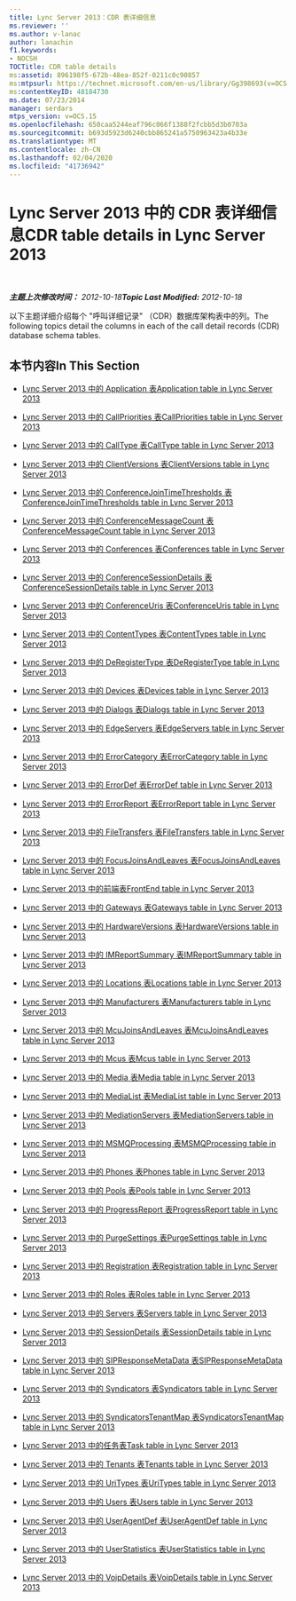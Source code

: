 ```yaml
---
title: Lync Server 2013：CDR 表详细信息
ms.reviewer: ''
ms.author: v-lanac
author: lanachin
f1.keywords:
- NOCSH
TOCTitle: CDR table details
ms:assetid: 896198f5-672b-48ea-852f-0211c0c90857
ms:mtpsurl: https://technet.microsoft.com/en-us/library/Gg398693(v=OCS.15)
ms:contentKeyID: 48184730
ms.date: 07/23/2014
manager: serdars
mtps_version: v=OCS.15
ms.openlocfilehash: 650caa5244eaf796c066f1388f2fcbb5d3b0703a
ms.sourcegitcommit: b693d5923d6240cbb865241a5750963423a4b33e
ms.translationtype: MT
ms.contentlocale: zh-CN
ms.lasthandoff: 02/04/2020
ms.locfileid: "41736942"
---
```

<div data-xmlns="http://www.w3.org/1999/xhtml">

<div class="topic" data-xmlns="http://www.w3.org/1999/xhtml" data-msxsl="urn:schemas-microsoft-com:xslt" data-cs="http://msdn.microsoft.com/en-us/">

<div data-asp="http://msdn2.microsoft.com/asp">

# <a name="cdr-table-details-in-lync-server-2013"></a><span data-ttu-id="0fc48-102">Lync Server 2013 中的 CDR 表详细信息</span><span class="sxs-lookup"><span data-stu-id="0fc48-102">CDR table details in Lync Server 2013</span></span>

</div>

<div id="mainSection">

<div id="mainBody">

<span> </span>

<span data-ttu-id="0fc48-103">_**主题上次修改时间：** 2012-10-18_</span><span class="sxs-lookup"><span data-stu-id="0fc48-103">_**Topic Last Modified:** 2012-10-18_</span></span>

<span data-ttu-id="0fc48-104">以下主题详细介绍每个 "呼叫详细记录" （CDR）数据库架构表中的列。</span><span class="sxs-lookup"><span data-stu-id="0fc48-104">The following topics detail the columns in each of the call detail records (CDR) database schema tables.</span></span>

<div>

## <a name="in-this-section"></a><span data-ttu-id="0fc48-105">本节内容</span><span class="sxs-lookup"><span data-stu-id="0fc48-105">In This Section</span></span>

  - [<span data-ttu-id="0fc48-106">Lync Server 2013 中的 Application 表</span><span class="sxs-lookup"><span data-stu-id="0fc48-106">Application table in Lync Server 2013</span></span>](lync-server-2013-application-table.md)

  - [<span data-ttu-id="0fc48-107">Lync Server 2013 中的 CallPriorities 表</span><span class="sxs-lookup"><span data-stu-id="0fc48-107">CallPriorities table in Lync Server 2013</span></span>](lync-server-2013-callpriorities-table.md)

  - [<span data-ttu-id="0fc48-108">Lync Server 2013 中的 CallType 表</span><span class="sxs-lookup"><span data-stu-id="0fc48-108">CallType table in Lync Server 2013</span></span>](lync-server-2013-calltype-table.md)

  - [<span data-ttu-id="0fc48-109">Lync Server 2013 中的 ClientVersions 表</span><span class="sxs-lookup"><span data-stu-id="0fc48-109">ClientVersions table in Lync Server 2013</span></span>](lync-server-2013-clientversions-table.md)

  - [<span data-ttu-id="0fc48-110">Lync Server 2013 中的 ConferenceJoinTimeThresholds 表</span><span class="sxs-lookup"><span data-stu-id="0fc48-110">ConferenceJoinTimeThresholds table in Lync Server 2013</span></span>](lync-server-2013-conferencejointimethresholds-table.md)

  - [<span data-ttu-id="0fc48-111">Lync Server 2013 中的 ConferenceMessageCount 表</span><span class="sxs-lookup"><span data-stu-id="0fc48-111">ConferenceMessageCount table in Lync Server 2013</span></span>](lync-server-2013-conferencemessagecount-table.md)

  - [<span data-ttu-id="0fc48-112">Lync Server 2013 中的 Conferences 表</span><span class="sxs-lookup"><span data-stu-id="0fc48-112">Conferences table in Lync Server 2013</span></span>](lync-server-2013-conferences-table.md)

  - [<span data-ttu-id="0fc48-113">Lync Server 2013 中的 ConferenceSessionDetails 表</span><span class="sxs-lookup"><span data-stu-id="0fc48-113">ConferenceSessionDetails table in Lync Server 2013</span></span>](lync-server-2013-conferencesessiondetails-table.md)

  - [<span data-ttu-id="0fc48-114">Lync Server 2013 中的 ConferenceUris 表</span><span class="sxs-lookup"><span data-stu-id="0fc48-114">ConferenceUris table in Lync Server 2013</span></span>](lync-server-2013-conferenceuris-table.md)

  - [<span data-ttu-id="0fc48-115">Lync Server 2013 中的 ContentTypes 表</span><span class="sxs-lookup"><span data-stu-id="0fc48-115">ContentTypes table in Lync Server 2013</span></span>](lync-server-2013-contenttypes-table.md)

  - [<span data-ttu-id="0fc48-116">Lync Server 2013 中的 DeRegisterType 表</span><span class="sxs-lookup"><span data-stu-id="0fc48-116">DeRegisterType table in Lync Server 2013</span></span>](lync-server-2013-deregistertype-table.md)

  - [<span data-ttu-id="0fc48-117">Lync Server 2013 中的 Devices 表</span><span class="sxs-lookup"><span data-stu-id="0fc48-117">Devices table in Lync Server 2013</span></span>](lync-server-2013-devices-table.md)

  - [<span data-ttu-id="0fc48-118">Lync Server 2013 中的 Dialogs 表</span><span class="sxs-lookup"><span data-stu-id="0fc48-118">Dialogs table in Lync Server 2013</span></span>](lync-server-2013-dialogs-table.md)

  - [<span data-ttu-id="0fc48-119">Lync Server 2013 中的 EdgeServers 表</span><span class="sxs-lookup"><span data-stu-id="0fc48-119">EdgeServers table in Lync Server 2013</span></span>](lync-server-2013-edgeservers-table.md)

  - [<span data-ttu-id="0fc48-120">Lync Server 2013 中的 ErrorCategory 表</span><span class="sxs-lookup"><span data-stu-id="0fc48-120">ErrorCategory table in Lync Server 2013</span></span>](lync-server-2013-errorcategory-table.md)

  - [<span data-ttu-id="0fc48-121">Lync Server 2013 中的 ErrorDef 表</span><span class="sxs-lookup"><span data-stu-id="0fc48-121">ErrorDef table in Lync Server 2013</span></span>](lync-server-2013-errordef-table.md)

  - [<span data-ttu-id="0fc48-122">Lync Server 2013 中的 ErrorReport 表</span><span class="sxs-lookup"><span data-stu-id="0fc48-122">ErrorReport table in Lync Server 2013</span></span>](lync-server-2013-errorreport-table.md)

  - [<span data-ttu-id="0fc48-123">Lync Server 2013 中的 FileTransfers 表</span><span class="sxs-lookup"><span data-stu-id="0fc48-123">FileTransfers table in Lync Server 2013</span></span>](lync-server-2013-filetransfers-table.md)

  - [<span data-ttu-id="0fc48-124">Lync Server 2013 中的 FocusJoinsAndLeaves 表</span><span class="sxs-lookup"><span data-stu-id="0fc48-124">FocusJoinsAndLeaves table in Lync Server 2013</span></span>](lync-server-2013-focusjoinsandleaves-table.md)

  - [<span data-ttu-id="0fc48-125">Lync Server 2013 中的前端表</span><span class="sxs-lookup"><span data-stu-id="0fc48-125">FrontEnd table in Lync Server 2013</span></span>](lync-server-2013-frontend-table.md)

  - [<span data-ttu-id="0fc48-126">Lync Server 2013 中的 Gateways 表</span><span class="sxs-lookup"><span data-stu-id="0fc48-126">Gateways table in Lync Server 2013</span></span>](lync-server-2013-gateways-table.md)

  - [<span data-ttu-id="0fc48-127">Lync Server 2013 中的 HardwareVersions 表</span><span class="sxs-lookup"><span data-stu-id="0fc48-127">HardwareVersions table in Lync Server 2013</span></span>](lync-server-2013-hardwareversions-table.md)

  - [<span data-ttu-id="0fc48-128">Lync Server 2013 中的 IMReportSummary 表</span><span class="sxs-lookup"><span data-stu-id="0fc48-128">IMReportSummary table in Lync Server 2013</span></span>](lync-server-2013-imreportsummary-table.md)

  - [<span data-ttu-id="0fc48-129">Lync Server 2013 中的 Locations 表</span><span class="sxs-lookup"><span data-stu-id="0fc48-129">Locations table in Lync Server 2013</span></span>](lync-server-2013-locations-table.md)

  - [<span data-ttu-id="0fc48-130">Lync Server 2013 中的 Manufacturers 表</span><span class="sxs-lookup"><span data-stu-id="0fc48-130">Manufacturers table in Lync Server 2013</span></span>](lync-server-2013-manufacturers-table.md)

  - [<span data-ttu-id="0fc48-131">Lync Server 2013 中的 McuJoinsAndLeaves 表</span><span class="sxs-lookup"><span data-stu-id="0fc48-131">McuJoinsAndLeaves table in Lync Server 2013</span></span>](lync-server-2013-mcujoinsandleaves-table.md)

  - [<span data-ttu-id="0fc48-132">Lync Server 2013 中的 Mcus 表</span><span class="sxs-lookup"><span data-stu-id="0fc48-132">Mcus table in Lync Server 2013</span></span>](lync-server-2013-mcus-table.md)

  - [<span data-ttu-id="0fc48-133">Lync Server 2013 中的 Media 表</span><span class="sxs-lookup"><span data-stu-id="0fc48-133">Media table in Lync Server 2013</span></span>](lync-server-2013-media-table.md)

  - [<span data-ttu-id="0fc48-134">Lync Server 2013 中的 MediaList 表</span><span class="sxs-lookup"><span data-stu-id="0fc48-134">MediaList table in Lync Server 2013</span></span>](lync-server-2013-medialist-table.md)

  - [<span data-ttu-id="0fc48-135">Lync Server 2013 中的 MediationServers 表</span><span class="sxs-lookup"><span data-stu-id="0fc48-135">MediationServers table in Lync Server 2013</span></span>](lync-server-2013-mediationservers-table.md)

  - [<span data-ttu-id="0fc48-136">Lync Server 2013 中的 MSMQProcessing 表</span><span class="sxs-lookup"><span data-stu-id="0fc48-136">MSMQProcessing table in Lync Server 2013</span></span>](lync-server-2013-msmqprocessing-table.md)

  - [<span data-ttu-id="0fc48-137">Lync Server 2013 中的 Phones 表</span><span class="sxs-lookup"><span data-stu-id="0fc48-137">Phones table in Lync Server 2013</span></span>](lync-server-2013-phones-table.md)

  - [<span data-ttu-id="0fc48-138">Lync Server 2013 中的 Pools 表</span><span class="sxs-lookup"><span data-stu-id="0fc48-138">Pools table in Lync Server 2013</span></span>](lync-server-2013-pools-table.md)

  - [<span data-ttu-id="0fc48-139">Lync Server 2013 中的 ProgressReport 表</span><span class="sxs-lookup"><span data-stu-id="0fc48-139">ProgressReport table in Lync Server 2013</span></span>](lync-server-2013-progressreport-table.md)

  - [<span data-ttu-id="0fc48-140">Lync Server 2013 中的 PurgeSettings 表</span><span class="sxs-lookup"><span data-stu-id="0fc48-140">PurgeSettings table in Lync Server 2013</span></span>](lync-server-2013-purgesettings-table.md)

  - [<span data-ttu-id="0fc48-141">Lync Server 2013 中的 Registration 表</span><span class="sxs-lookup"><span data-stu-id="0fc48-141">Registration table in Lync Server 2013</span></span>](lync-server-2013-registration-table.md)

  - [<span data-ttu-id="0fc48-142">Lync Server 2013 中的 Roles 表</span><span class="sxs-lookup"><span data-stu-id="0fc48-142">Roles table in Lync Server 2013</span></span>](lync-server-2013-roles-table.md)

  - [<span data-ttu-id="0fc48-143">Lync Server 2013 中的 Servers 表</span><span class="sxs-lookup"><span data-stu-id="0fc48-143">Servers table in Lync Server 2013</span></span>](lync-server-2013-servers-table.md)

  - [<span data-ttu-id="0fc48-144">Lync Server 2013 中的 SessionDetails 表</span><span class="sxs-lookup"><span data-stu-id="0fc48-144">SessionDetails table in Lync Server 2013</span></span>](lync-server-2013-sessiondetails-table.md)

  - [<span data-ttu-id="0fc48-145">Lync Server 2013 中的 SIPResponseMetaData 表</span><span class="sxs-lookup"><span data-stu-id="0fc48-145">SIPResponseMetaData table in Lync Server 2013</span></span>](lync-server-2013-sipresponsemetadata-table.md)

  - [<span data-ttu-id="0fc48-146">Lync Server 2013 中的 Syndicators 表</span><span class="sxs-lookup"><span data-stu-id="0fc48-146">Syndicators table in Lync Server 2013</span></span>](lync-server-2013-syndicators-table.md)

  - [<span data-ttu-id="0fc48-147">Lync Server 2013 中的 SyndicatorsTenantMap 表</span><span class="sxs-lookup"><span data-stu-id="0fc48-147">SyndicatorsTenantMap table in Lync Server 2013</span></span>](lync-server-2013-syndicatorstenantmap-table.md)

  - [<span data-ttu-id="0fc48-148">Lync Server 2013 中的任务表</span><span class="sxs-lookup"><span data-stu-id="0fc48-148">Task table in Lync Server 2013</span></span>](lync-server-2013-task-table.md)

  - [<span data-ttu-id="0fc48-149">Lync Server 2013 中的 Tenants 表</span><span class="sxs-lookup"><span data-stu-id="0fc48-149">Tenants table in Lync Server 2013</span></span>](lync-server-2013-tenants-table.md)

  - [<span data-ttu-id="0fc48-150">Lync Server 2013 中的 UriTypes 表</span><span class="sxs-lookup"><span data-stu-id="0fc48-150">UriTypes table in Lync Server 2013</span></span>](lync-server-2013-uritypes-table.md)

  - [<span data-ttu-id="0fc48-151">Lync Server 2013 中的 Users 表</span><span class="sxs-lookup"><span data-stu-id="0fc48-151">Users table in Lync Server 2013</span></span>](lync-server-2013-users-table.md)

  - [<span data-ttu-id="0fc48-152">Lync Server 2013 中的 UserAgentDef 表</span><span class="sxs-lookup"><span data-stu-id="0fc48-152">UserAgentDef table in Lync Server 2013</span></span>](lync-server-2013-useragentdef-table.md)

  - [<span data-ttu-id="0fc48-153">Lync Server 2013 中的 UserStatistics 表</span><span class="sxs-lookup"><span data-stu-id="0fc48-153">UserStatistics table in Lync Server 2013</span></span>](lync-server-2013-userstatistics-table.md)

  - [<span data-ttu-id="0fc48-154">Lync Server 2013 中的 VoipDetails 表</span><span class="sxs-lookup"><span data-stu-id="0fc48-154">VoipDetails table in Lync Server 2013</span></span>](lync-server-2013-voipdetails-table.md)

</div>

</div>

<span> </span>

</div>

</div>

</div>

